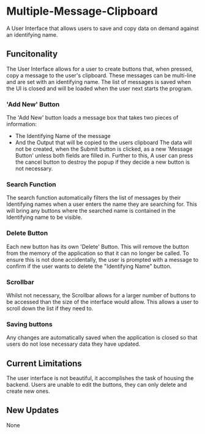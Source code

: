# Multiple-Message-Clipboard
A User Interface that allows users to save and copy data on demand against an identifying name.  
  
## Funcitonality  
The User Interface allows for a user to create buttons that, when pressed, copy a message to the user's clipboard.
These messages can be multi-line and are set with an identifying name.
The list of messages is saved when the UI is closed and will be loaded when the user next starts the program.

### 'Add New' Button
The 'Add New' button loads a message box that takes two pieces of information:
* The Identifying Name of the message
* And the Output that will be copied to the users clipboard
The data will not be created, when the Submit button is clicked, as a new 'Message Button' unless both fields are filled in.
Further to this, A user can press the cancel button to destroy the popup if they decide a new button is not necessary.

### Search Function
The search function automatically filters the list of messages by their Identifying names when a user enters the name they are searching for.
This will bring any buttons where the searched name is contained in the Identifying name to be visible.

### Delete Button
Each new button has its own 'Delete' Button.
This will remove the button from the memory of the application so that it can no longer be called.
To ensure this is not done accidentally, the user is prompted with a message to confirm if the user wants to delete the "Identifying Name" button.

### Scrollbar
Whilst not necessary, the Scrollbar allows for a larger number of buttons to be accessed than the size of the interface would allow.
This allows a user to scroll down the list if they need to.

### Saving buttons
Any changes are automatically saved when the application is closed so that users do not lose necessary data they have updated.

## Current Limitations
The user interface is not beautiful, it accomplishes the task of housing the backend.
Users are unable to edit the buttons, they can only delete and create new ones.

## New Updates
None

